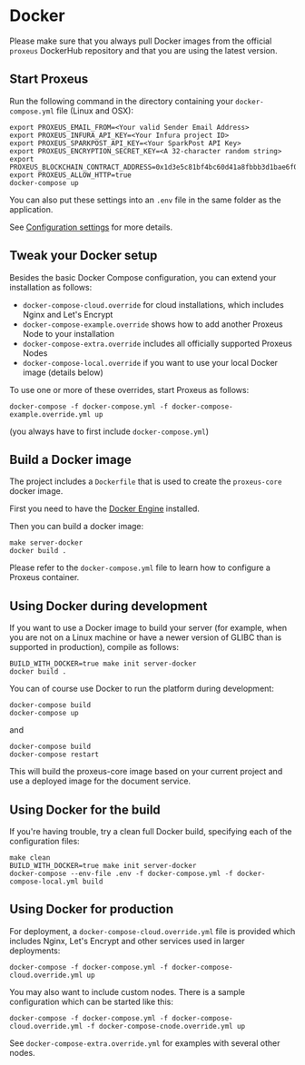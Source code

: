 # Docker

Please make sure that you always pull Docker images from the official `proxeus` DockerHub repository and that you are using the latest version.

## Start Proxeus

Run the following command in the directory containing your `docker-compose.yml` file (Linux and OSX):
```
export PROXEUS_EMAIL_FROM=<Your valid Sender Email Address>
export PROXEUS_INFURA_API_KEY=<Your Infura project ID>
export PROXEUS_SPARKPOST_API_KEY=<Your SparkPost API Key>
export PROXEUS_ENCRYPTION_SECRET_KEY=<A 32-character random string>
export PROXEUS_BLOCKCHAIN_CONTRACT_ADDRESS=0x1d3e5c81bf4bc60d41a8fbbb3d1bae6f03a75f71
export PROXEUS_ALLOW_HTTP=true
docker-compose up
```

You can also put these settings into an `.env` file in the same folder as the application.

See [Configuration settings](configure.md) for more details.

## Tweak your Docker setup

Besides the basic Docker Compose configuration, you can extend your installation as follows:

- `docker-compose-cloud.override` for cloud installations, which includes Nginx and Let's Encrypt
- `docker-compose-example.override` shows how to add another Proxeus Node to your installation
- `docker-compose-extra.override` includes all officially supported Proxeus Nodes
- `docker-compose-local.override` if you want to use your local Docker image (details below)

To use one or more of these overrides, start Proxeus as follows:

`docker-compose -f docker-compose.yml -f docker-compose-example.override.yml up`

(you always have to first include `docker-compose.yml`)

## Build a Docker image

The project includes a `Dockerfile` that is used to create the `proxeus-core` docker image.

First you need to have the [Docker Engine](https://docs.docker.com/install/) installed.

Then you can build a docker image:

```
make server-docker
docker build .
```

Please refer to the `docker-compose.yml` file to learn how to configure a Proxeus container.

## Using Docker during development

If you want to use a Docker image to build your server (for example, when you are not on a Linux machine or have a newer version of GLIBC than is supported in production), compile as follows:

```
BUILD_WITH_DOCKER=true make init server-docker
docker build .
```

You can of course use Docker to run the platform during development:

```
docker-compose build
docker-compose up
```

and

```
docker-compose build
docker-compose restart
```

This will build the proxeus-core image based on your current project and use a deployed image
for the document service.

## Using Docker for the build

If you're having trouble, try a clean full Docker build, specifying each of the configuration files:

```
make clean
BUILD_WITH_DOCKER=true make init server-docker
docker-compose --env-file .env -f docker-compose.yml -f docker-compose-local.yml build
```

## Using Docker for production

For deployment, a `docker-compose-cloud.override.yml` file is provided which includes Nginx, Let's Encrypt and other services used in larger deployments:

```
docker-compose -f docker-compose.yml -f docker-compose-cloud.override.yml up
```

You may also want to include custom nodes. There is a sample configuration which can be started like this:

```
docker-compose -f docker-compose.yml -f docker-compose-cloud.override.yml -f docker-compose-cnode.override.yml up
```

See `docker-compose-extra.override.yml` for examples with several other nodes.
